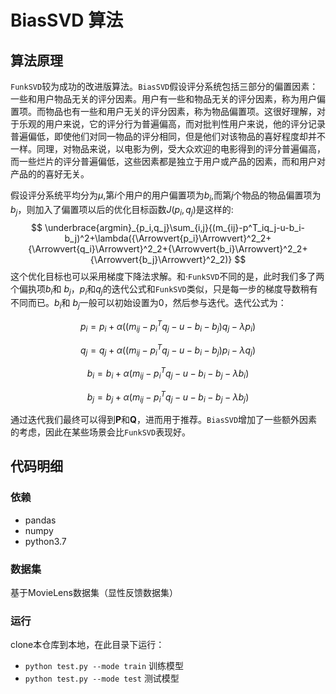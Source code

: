 # BiasSVD 算法

## 算法原理
`FunkSVD`较为成功的改进版算法。`BiasSVD`假设评分系统包括三部分的偏置因素：一些和用户物品无关的评分因素。用户有一些和物品无关的评分因素，称为用户偏置项。而物品也有一些和用户无关的评分因素，称为物品偏置项。这很好理解，对于乐观的用户来说，它的评分行为普遍偏高，而对批判性用户来说，他的评分记录普遍偏低，即使他们对同一物品的评分相同，但是他们对该物品的喜好程度却并不一样。同理，对物品来说，以电影为例，受大众欢迎的电影得到的评分普遍偏高，而一些烂片的评分普遍偏低，这些因素都是独立于用户或产品的因素，而和用户对产品的的喜好无关。

假设评分系统平均分为*μ*,第*i*个用户的用户偏置项为$b_i$,而第*j*个物品的物品偏置项为$b_j$，则加入了偏置项以后的优化目标函数$J(p_i,q_j)$是这样的:
$$
\underbrace{argmin}_{p_i,q_j}\sum_{i,j}{(m_{ij}-p^T_iq_j-u-b_i-b_j)^2+\lambda({\Arrowvert{p_i}\Arrowvert}^2_2+{\Arrowvert{q_i}\Arrowvert}^2_2+{\Arrowvert{b_i}\Arrowvert}^2_2+{\Arrowvert{b_j}\Arrowvert}^2_2)}
$$
这个优化目标也可以采用梯度下降法求解。和·`FunkSVD`不同的是，此时我们多了两个偏执项$b_i$和 $b_j$，$p_i$和$q_j$的迭代公式和`FunkSVD`类似，只是每一步的梯度导数稍有不同而已。$b_i$和 $b_j$一般可以初始设置为0，然后参与迭代。迭代公式为：

$$
p_i = p_i +\alpha((m_{ij}-p^T_iq_j-u-b_i-b_j)q_j-\lambda{p_i})
$$

$$
q_j = q_j+\alpha((m_{ij}-p^T_iq_j-u-b_i-b_j)p_i-\lambda{q_j})
$$

$$
b_i=b_i+\alpha(m_{ij}-p^T_iq_j-u-b_i-b_j-\lambda{b_i})
$$

$$
b_j=b_j+\alpha(m_{ij}-p^T_iq_j-u-b_i-b_j-\lambda{b_j})
$$

通过迭代我们最终可以得到**P**和**Q**，进而用于推荐。`BiasSVD`增加了一些额外因素的考虑，因此在某些场景会比`FunkSVD`表现好。

## 代码明细

### 依赖

- pandas
- numpy
- python3.7

### 数据集
基于MovieLens数据集（显性反馈数据集）

### 运行

clone本仓库到本地，在此目录下运行：
- `python test.py --mode train` 训练模型
- `python test.py --mode test` 测试模型
